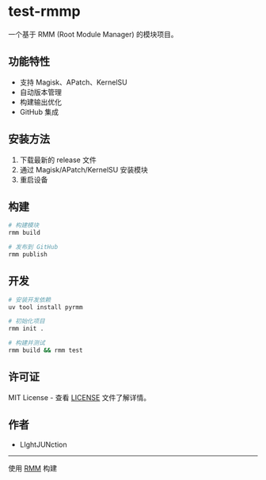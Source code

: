 # test-rmmp

一个基于 RMM (Root Module Manager) 的模块项目。

## 功能特性

- 支持 Magisk、APatch、KernelSU
- 自动版本管理
- 构建输出优化
- GitHub 集成

## 安装方法

1. 下载最新的 release 文件
2. 通过 Magisk/APatch/KernelSU 安装模块
3. 重启设备

## 构建

```bash
# 构建模块
rmm build

# 发布到 GitHub
rmm publish
```

## 开发

```bash
# 安装开发依赖
uv tool install pyrmm

# 初始化项目
rmm init .

# 构建并测试
rmm build && rmm test
```

## 许可证

MIT License - 查看 [LICENSE](LICENSE) 文件了解详情。

## 作者

- LIghtJUNction

---

使用 [RMM](https://github.com/LIghtJUNction/RootManage-Module-Model) 构建
